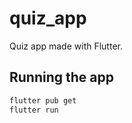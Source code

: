 # quiz_app

Quiz app made with Flutter.

## Running the app

```bash
flutter pub get
flutter run
```


